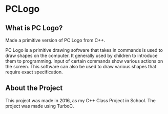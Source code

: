 # PCLogo

## What is PC Logo?
Made a primitive version of PC Logo from C++. 

PC Logo is a primitive drawing software that takes in commands is used to draw shapes on the computer.
It generally used by children to introduce them to programming. Input of certain commands show various actions on the screen. This software can also be used to draw various shapes that require exact specification.

## About the Project
This project was made in 2016, as my C++ Class Project in School.
The project was made using TurboC.
